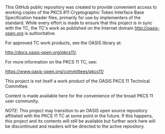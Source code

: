 This GitHub public repository was created to provide convenient access to working copies of the PKCS #11 Cryptographic Token Interface Base Specification header files, primarily for use by implementers of the standard.  While every effort is made to ensure that this project is in sync with the TC, the TC's work as published on the Internet domain <http://oasis-open.org> is authoritative.

For approved TC work products, see the OASIS library at:

http://docs.oasis-open.org/pkcs11/. 

For more information on the PKCS 11 TC, see:

https://www.oasis-open.org/committees/pkcs11/

This project is not itself a work product of the OASIS PKCS 11 Technical Committee. 

Content is made available here for the convenience of the broad PKCS 11 user community.

*NOTE*: This project may transition to an OASIS open source repository affiliated with the PKCS 11 TC at some point in the future. If this happens, this project and its contents will still be available but further work here will be discontinued and readers will be directed to the active repository.
